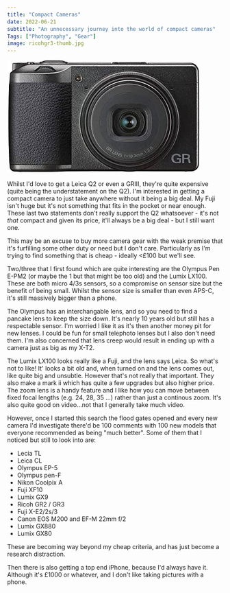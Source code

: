 ```yaml
---
title: "Compact Cameras"
date: 2022-06-21
subtitle: "An unnecessary journey into the world of compact cameras"
Tags: ["Photography", "Gear"]
image: ricohgr3-thumb.jpg
---
```


![It's so tiny!](ricohgr3-thumb.jpg "It's so tiny!")

Whilst I'd love to get a Leica Q2 or even a GRIII, they're quite expensive (quite being the  understatement on the Q2). I'm interested in getting a compact camera to just take anywhere without it being a big deal. My Fuji isn't huge but  it's not something that fits in the pocket or near enough. These last  two statements don't really support the Q2 whatsoever - it's not *that* compact and given its price, it'll always be a big deal - but I still want one.

This may be an excuse to buy more camera gear with the weak premise that  it's furfilling some other duty or need but I don't care. Particularly  as I'm trying to find something that is cheap - ideally <£100 but  we'll see.

Two/three that I first found which are quite  interesting are the Olympus Pen E-PM2 (or maybe the 1 but that might be  too old) and the Lumix LX100. These are both micro 4/3s sensors, so a  compromise on sensor size but the benefit of being small. Whilst the  sensor size is smaller than even APS-C, it's still massively bigger than a phone.

The Olympus has an interchangable lens, and so you need to find a pancake lens to keep the size down. It's nearly 10 years old  but still has a respectable sensor. I'm worried I like it as it's then  another money pit for new lenses. I could be fun for small telephoto  lenses but I also don't need them. I'm also concerned that lens creep  would result in ending up with a camera just as big as my X-T2.

The Lumix LX100 looks really like a Fuji, and the lens says Leica. So  what's not to like! It' looks a bit old and, when turned on and the lens comes out, like quite big and unsubtle. However that's not really that  important. They also make a mark ii which has quite a few upgrades but  also higher price. The zoom lens is a handy feature and I like how you  can move between fixed focal lengths (e.g. 24, 28, 35 ...) rather than  just a continous zoom. It's also quite good on video...not that I  generally take much video.

However, once I started this search the flood gates opened and every new camera I'd investigate there'd be 100  comments with 100 new models that everyone recommended as being "much  better". Some of them that I noticed but still to look into are:

- Lecia TL
- Leica CL
- Olympus EP-5
- Olympus pen-F
- Nikon Coolpix A
- Fuji XF10
- Lumix GX9
- Ricoh GR2 / GR3
- Fuji X-E2/2s/3
- Canon EOS M200 and EF-M 22mm f/2
- Lumix GX880
- Lumix GX80

These are becoming way beyond my cheap criteria, and has just become a research distraction.

Then there is also getting a top end iPhone, because I'd always have it.  Although it's £1000 or whatever, and I don't like taking pictures with a phone.
